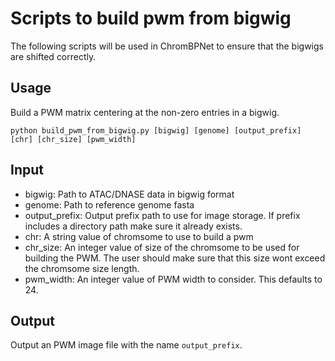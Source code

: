 # Scripts to build pwm from bigwig

The following scripts will be used in ChromBPNet to ensure that the bigwigs are shifted correctly.

## Usage

Build a PWM matrix centering at the non-zero entries in a bigwig. 

```
python build_pwm_from_bigwig.py [bigwig] [genome] [output_prefix] [chr] [chr_size] [pwm_width]
```

## Input

- bigwig: Path to ATAC/DNASE data in bigwig format
- genome: Path to reference genome fasta
- output_prefix: Output prefix path to use for image storage. If prefix includes a directory path make sure it already exists.
- chr: A string value of chromsome to use to build a pwm
- chr_size: An integer value of size of the chromsome to be used for building the PWM. The user should make sure that this size wont exceed the chromsome size length.
- pwm_width: An integer value of PWM width to consider. This defaults to 24.

## Output

Output an PWM image file with the name `output_prefix`.